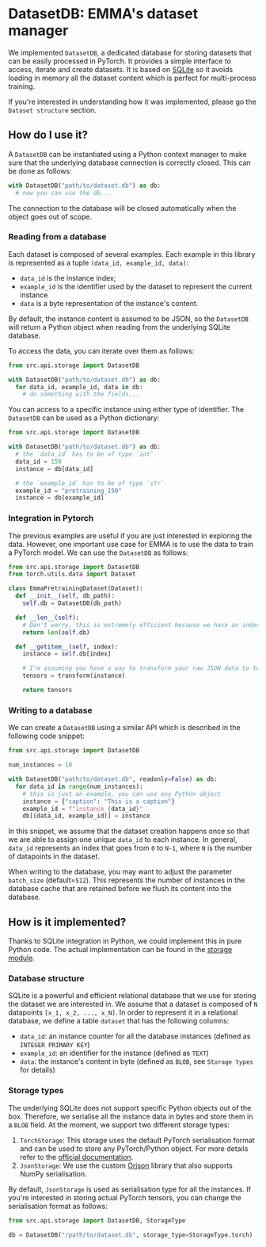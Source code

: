 # DatasetDB: EMMA's dataset manager

We implemented `DatasetDB`, a dedicated database for storing datasets that can be easily
processed in PyTorch. It provides a simple interface to access, iterate and create datasets. It is
based on [SQLite](https://www.sqlite.org/index.html) so it avoids loading in memory all the dataset
content which is perfect for multi-process training.

If you're interested in
understanding how it was implemented, please go the `Dataset structure` section.

## How do I use it?

A `DatasetDB` can be instantiated using a Python context manager to make sure that the underlying
database connection is correctly closed. This can be done as follows:

```python
with DatasetDB("path/to/dataset.db") as db:
  # now you can use the db...
```

The connection to the database will be closed automatically when the object goes out of scope.

### Reading from a database

Each dataset is composed of several examples. Each example in this library is represented as a
tuple `(data_id, example_id, data)`:

- `data_id` is the instance index;
- `example_id` is the identifier used by the dataset to represent the current instance
- `data` is a byte representation of the instance's content.

By default, the instance content is assumed to be JSON, so the `DatasetDB` will return a Python
object when reading from the underlying SQLite database.

To access the data, you can iterate over them as follows:

```python
from src.api.storage import DatasetDB

with DatasetDB("path/to/dataset.db") as db:
  for data_id, example_id, data in db:
    # do something with the fields...
```

You can access to a specific instance using either type of identifier. The `DatasetDB` can be
used as a Python dictionary:

```python
from src.api.storage import DatasetDB

with DatasetDB("path/to/dataset.db") as db:
  # the `data_id` has to be of type `int`
  data_id = 150
  instance = db[data_id]

  # the `example_id` has to be of type `str`
  example_id = "pretraining_150"
  instance = db[example_id]
```

### Integration in Pytorch

The previous examples are useful if you are just interested in exploring the data. However, one
important use case for EMMA is to use the data to train a PyTorch model. We can use the `DatasetDB`
as follows:

```python
from src.api.storage import DatasetDB
from torch.utils.data import Dataset

class EmmaPretrainingDataset(Dataset):
  def __init__(self, db_path):
    self.db = DatasetDB(db_path)

  def __len__(self):
    # Don't worry, this is extremely efficient because we have an index on the primary key :)
    return len(self.db)

  def __getitem__(self, index):
    instance = self.db[index]

    # I'm assuming you have a way to transform your raw JSON data to tensors
    tensors = transform(instance)

    return tensors

```

### Writing to a database

We can create a `DatasetDB` using a similar API which is described in the following code snippet:

```python
from src.api.storage import DatasetDB

num_instances = 10

with DatasetDB("path/to/dataset.db", readonly=False) as db:
  for data_id in range(num_instances):
    # this is just an example, you can use any Python object
    instance = {"caption": "This is a caption"}
    example_id = f"instance_{data_id}"
    db[(data_id, example_id)] = instance
```

In this snippet, we assume that the dataset creation happens once so that we are able to assign one
unique `data_id` to each instance. In general, `data_id` represents an index that goes from `0` to
`N-1`, where `N` is the number of datapoints in the dataset.

When writing to the database, you may want to adjust the parameter `batch_size` (default=`512`).
This represents the number of instances in the database cache that are retained before we flush its
content into the database.

## How is it implemented?

Thanks to SQLite integration in Python, we could implement this in pure Python code. The actual
implementation can be found in the [storage module](../src/api/storage.py).

### Database structure

SQLite is a powerful and efficient relational database that we use for storing the dataset we are
interested in. We assume that a dataset is composed of `N` datapoints `[x_1, x_2, ..., x_N]`.
In order to represent it in a relational database, we define a table `dataset` that has the
following columns:

- `data_id`: an instance counter for all the database instances (defined as `INTEGER PRIMARY KEY`)
- `example_id`: an identifier for the instance (defined as `TEXT`)
- `data`: the instance's content in byte (defined as `BLOB`, see `Storage types` for details)

### Storage types

The underlying SQLite does not support specific Python objects out of the box. Therefore, we
serialise all the instance data in bytes and store them in a `BLOB` field. At the moment, we
support two different storage types:

1. `TorchStorage`: This storage uses the default PyTorch serialisation format and can be used to
   store any PyTorch/Python object. For more details refer to the [official documentation](https://pytorch.org/docs/stable/notes/serialization.html).
2. `JsonStorage`: We use the custom [Orjson](https://github.com/ijl/orjson) library that also supports NumPy serialisation.

By default, `JsonStorage` is used as serialisation type for all the instances. If you're interested
in storing actual PyTorch tensors, you can change the serialisation format as follows:

```python
from src.api.storage import DatasetDB, StorageType

db = DatasetDB("/path/to/dataset.db", storage_type=StorageType.torch)

```
